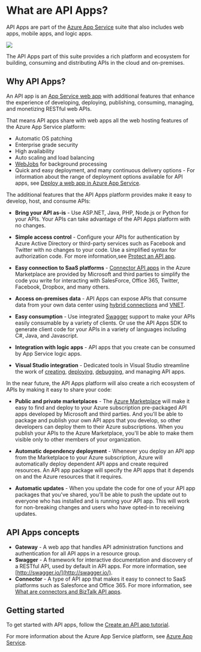 <properties 
	pageTitle="What are API Apps?" 
	description="Learn why Azure App Service is the best platform for developing, publishing, and hosting RESTful APIs." 
	services="app-service\api" 
	documentationCenter=".net" 
	authors="tdykstra" 
	manager="wpickett" 
	editor="jimbe"/>

<tags 
	ms.service="app-service-api" 
	ms.workload="web" 
	ms.tgt_pltfrm="na" 
	ms.devlang="na" 
	ms.topic="article" 
	ms.date="04/20/2015" 
	ms.author="tdykstra"/>

# What are API Apps?

API Apps are part of the [Azure App Service](app-service-value-prop-what-is.md) suite that also includes web apps, mobile apps, and logic apps. 

![](./media/app-service-api-apps-why-best-platform/appservicesuite.png)

The API Apps part of this suite provides a rich platform and ecosystem for building, consuming and distributing APIs in the cloud and on-premises.

## Why API Apps?

An API app is an [App Service web app](app-service-web-overview.md) with additional features that enhance the experience of developing, deploying, publishing, consuming, managing, and monetizing RESTful web APIs.   

That means API apps share with web apps all the web hosting features of the Azure App Service platform:

- Automatic OS patching
- Enterprise grade security
- High availability
- Auto scaling and load balancing
- [WebJobs](websites-webjobs-resources.md) for background processing
- Quick and easy deployment, and many continuous delivery options - For information about the range of deployment options available for API apps, see [Deploy a web app in Azure App Service](web-sites-deploy.md). 

The additional features that the API Apps platform provides make it easy to develop, host, and consume APIs:

- **Bring your API as-is** - Use ASP.NET, Java, PHP, Node.js or Python for your APIs. Your APIs can take advantage of the API Apps platform with no changes.

- **Simple access control** - Configure your APIs for authentication by Azure Active Directory or third-party services such as Facebook and Twitter with no changes to your code. Use a simplified syntax for authorization code. For more information,see [Protect an API app](app-service-api-dotnet-add-authentication.md).

- **Easy connection to SaaS platforms** - [Connector API apps](app-service-logic-what-are-biztalk-api-apps.md) in the Azure Marketplace are provided by Microsoft and third parties to simplify the code you write for interacting with SalesForce, Office 365, Twitter, Facebook, Dropbox, and many others.

- **Access on-premises data** - API Apps can expose APIs that consume data from your own data center using [hybrid connections](integration-hybrid-connection-overview.md) and [VNET](web-sites-integrate-with-vnet.md).

- **Easy consumption** - Use integrated [Swagger](http://swagger.io/) support to make your APIs easily consumable by a variety of clients.  Or use the API Apps SDK to generate client code for your APIs in a variety of languages including C#, Java, and Javascript.

- **Integration with logic apps** - API apps that you create can be consumed by App Service logic apps.    

- **Visual Studio integration** - Dedicated tools in Visual Studio streamline the work of [creating](app-service-dotnet-create-api-app.md), [deploying](app-service-dotnet-deploy-api-app.md), [debugging](app-service-dotnet-remotely-debug-api-app), and managing API apps.

In the near future, the API Apps platform will also create a rich ecosystem of APIs by making it easy to share your code:  

- **Public and private marketplaces** - The [Azure Marketplace](http://azure.microsoft.com/marketplace/) will make it easy to find and deploy to your Azure subscription pre-packaged API apps developed by Microsoft and third parties. And you'll be able to package and publish your own API apps that you develop, so other developers can deploy them to their Azure subscriptions. When you publish your APIs to the Azure Marketplace, you'll be able to make them visible only to other members of your organization. 

- **Automatic dependency deployment** - Whenever you deploy an API app from the Marketplace to your Azure subscription, Azure will automatically deploy dependent API apps and create required resources. An API app package will specify the API apps that it depends on and the Azure resources that it requires.

- **Automatic updates** - When you update the code for one of your API app packages that you've shared, you'll be able to push the update out to everyone who has installed and is running your API app. This will work for non-breaking changes and users who have opted-in to receiving updates.

## API Apps concepts ##

- **Gateway** - A web app that handles API administration functions and authentication for all API apps in a resource group. 
- **Swagger** - A framework for interactive documentation and discovery of a RESTful API, used by default in API apps. For more information, see [http://swagger.io/](http://swagger.io/).
- **Connector** - A type of API app that makes it easy to connect to SaaS platforms such as Salesforce and Office 365. For more information, see [What are connectors and BizTalk API apps](app-service-logic-what-are-biztalk-api-apps.md).

## Getting started

To get started with API apps, follow the [Create an API app tutorial](app-service-dotnet-create-api-app.md).

For more information about the Azure App Service platform, see [Azure App Service](app-service-value-prop-what-is.md).

